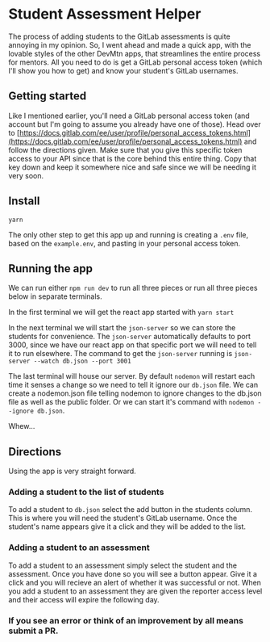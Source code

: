 # Student Assessment Helper

The process of adding students to the GitLab assessments is quite annoying in my opinion. So, I went ahead and made a quick app, with the lovable styles of the other DevMtn apps, that streamlines the entire process for mentors. All you need to do is get a GitLab personal access token (which I'll show you how to get) and know your student's GitLab usernames.

## Getting started

Like I mentioned earlier, you'll need a GitLab personal access token (and account but I'm going to assume you already have one of those). Head over to [https://docs.gitlab.com/ee/user/profile/personal_access_tokens.html](https://docs.gitlab.com/ee/user/profile/personal_access_tokens.html) and follow the directions given. Make sure that you give this specific token access to your API since that is the core behind this entire thing. Copy that key down and keep it somewhere nice and safe since we will be needing it very soon.

## Install

`yarn`

The only other step to get this app up and running is creating a `.env` file, based on the `example.env`, and pasting in your personal access token.

## Running the app

We can run either `npm run dev` to run all three pieces or run all three pieces below in separate terminals.

In the first terminal we will get the react app started with `yarn start`

In the next terminal we will start the `json-server` so we can store the students for convenience. The `json-server` automatically defaults to port 3000, since we have our react app on that specific port we will need to tell it to run elsewhere. The command to get the `json-server` running is `json-server --watch db.json --port 3001`

The last terminal will house our server. By default `nodemon` will restart each time it senses a change so we need to tell it ignore our `db.json` file. We can create a nodemon.json file telling nodemon to ignore changes to the db.json file as well as the public folder.  Or we can start it's command with `nodemon --ignore db.json`.

Whew...

## Directions

Using the app is very straight forward.

### Adding a student to the list of students

To add a student to `db.json` select the add button in the students column. This is where you will need the student's GitLab username. Once the student's name appears give it a click and they will be added to the list.

### Adding a student to an assessment

To add a student to an assessment simply select the student and the assessment. Once you have done so you will see a button appear. Give it a click and you will recieve an alert of whether it was successful or not. When you add a student to an assessment they are given the reporter access level and their access will expire the following day.

### If you see an error or think of an improvement by all means submit a PR.
